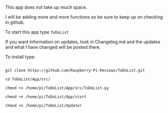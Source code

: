 This app does not take up much space.

I will be adding more and more functions so be sure to
keep up on checking in github.

To start this app type `ToDoList`

If you want information on updates, look in Changelog.md and 
the updates and what I have changed will be posted there.

To install type: 

```!/bin/bash

git clone https://github.com/Raspberry-Pi-Reviews/ToDoList.git

cd ToDoList/App/src/

chmod +x /home/pi/ToDoList/App/src/ToDoList.py

chmod +x /home/pi/ToDoList/App/start

chmod +x /home/pi/ToDoList/Updater
